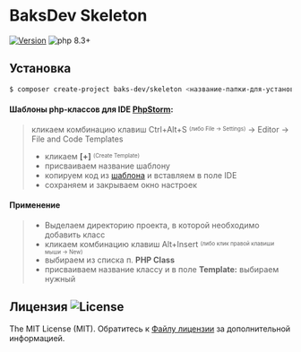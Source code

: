 # BaksDev Skeleton

[![Version](https://img.shields.io/badge/version-7.1.24-blue)](https://github.com/baks-dev/skeleton/releases)
![php 8.3+](https://img.shields.io/badge/php-min%208.3-red.svg)


## Установка

``` bash
$ composer create-project baks-dev/skeleton <название-папки-для-установки>
```


#### Шаблоны php-классов для IDE [PhpStorm](https://github.com/baks-dev/skeleton/tree/master/src/Core/Resources/code):

> кликаем комбинацию клавиш Ctrl+Alt+S <sup><sub>(либо File -> Settings)</sup></sub> -> Editor -> File and Code Templates
> 
> * кликаем **[+]** <sup><sub>(Create Template)</sup></sub>
> * присваиваем название шаблону
> * копируем код из [шаблона](https://github.com/baks-dev/skeleton/tree/master/src/Core/Resources/code) и вставляем в поле IDE 
> * сохраняем и закрываем окно настроек

#### Применение

> * Выделаем директорию проекта, в которой необходимо добавить класс
> * кликаем комбинацию клавиш Alt+Insert <sup><sub>(либо клик правой клавиши мыши -> New)</sup></sub>
> * выбираем из списка п. **PHP Class**
> * присваиваем название классу и в поле **Template:** выбираем нужный


## Лицензия ![License](https://img.shields.io/badge/MIT-green)

The MIT License (MIT). Обратитесь к [Файлу лицензии](LICENSE.md) за дополнительной информацией.
